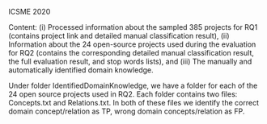 ICSME 2020

Content: 
(i) Processed information about the sampled 385 projects for RQ1 (contains project link and detailed manual classification result),
(ii) Information about the 24 open-source projects used during the evaluation for RQ2 (contains the corresponding detailed manual classification result, the full evaluation result, and stop words lists), and 
(iii) The manually and automatically identified domain knowledge.

Under folder IdentifiedDomainKnowledge, we have a folder for each of the 24 open source projects used in RQ2.  Each folder contains two files: Concepts.txt and Relations.txt. In both of these files we identify the correct domain concept/relation as TP, wrong domain concepts/relation as FP.


